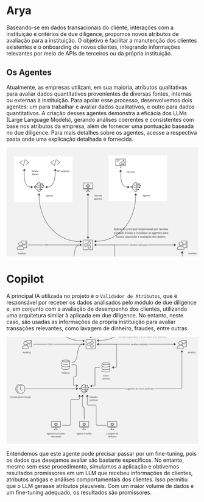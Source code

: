# Arya

Baseando-se em dados transacionais do cliente, interações com a instituição e critérios de due diligence, propomos novos atributos de avaliação para a instituição. O objetivo é facilitar a manutenção dos clientes existentes e o onboarding de novos clientes, integrando informações relevantes por meio de APIs de terceiros ou da própria instituição.

## Os Agentes

Atualmente, as empresas utilizam, em sua maioria, atributos qualitativas para avaliar dados quantitativos provenientes de diversas fontes, internas ou externas à instituição. Para apoiar esse processo, desenvolvemos dois agentes: um para trabalhar e avaliar dados qualitativos, e outro para dados quantitativos. A criação desses agentes demonstra a eficácia dos LLMs (Large Language Models), gerando análises coerentes e consistentes com base nos atributos da empresa, além de fornecer uma pontuação baseada no due diligence. Para mais detalhes sobre os agentes, acesse a respectiva pasta onde uma explicação detalhada é fornecida.

![Agentes](imagem/FluxoDeD.jpg)

# Copilot

A principal IA utilizada no projeto é o `Validador de Atributos`, que é responsável por receber os dados analisados pelo módulo de due diligence e, em conjunto com a avaliação de desempenho dos clientes, utilizando uma arquitetura similar à aplicada em due diligence. No entanto, neste caso, são usadas as informações da própria instituição para avaliar transações relevantes, como lavagem de dinheiro, fraudes, entre outras. 

![Copilot](imagem/FluxoCopilot.jpg)

Entendemos que este agente pode precisar passar por um fine-tuning, pois os dados que desejamos avaliar são bastante específicos. No entanto, mesmo sem esse procedimento, simulamos a aplicação e obtivemos resultados promissores em um LLM que recebeu informações de clientes, atributos antigas e análises comportamentais dos clientes. Isso permitiu que o LLM gerasse atributos plausíveis. Com um maior volume de dados e um fine-tuning adequado, os resultados são promissores.